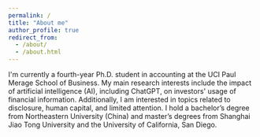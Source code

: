 ```yaml
---
permalink: /
title: "About me"
author_profile: true
redirect_from: 
  - /about/
  - /about.html
---
```


I'm currently a fourth-year Ph.D. student in accounting at the UCI Paul Merage School of Business. My main research interests include the impact of artificial intelligence (AI), including ChatGPT, on investors' usage of financial information. Additionally, I am interested in topics related to disclosure, human capital, and limited attention. I hold a bachelor’s degree from Northeastern University (China) and master’s degrees from Shanghai Jiao Tong University and the University of California, San Diego.
